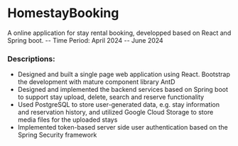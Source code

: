 # HomestayBooking
A online application for stay rental booking, developped based on React and Spring boot. 
-- Time Period: April 2024 -- June 2024
### Descriptions: 
- Designed and built a single page web application using React. Bootstrap the development with mature component library AntD
- Designed and implemented the backend services based on Spring boot to support stay upload, delete, search and reserve functionality
- Used PostgreSQL to store user-generated data, e.g. stay information and reservation history, and utilized Google Cloud Storage to store media files for the uploaded stays
- Implemented token-based server side user authentication based on the Spring Security framework
